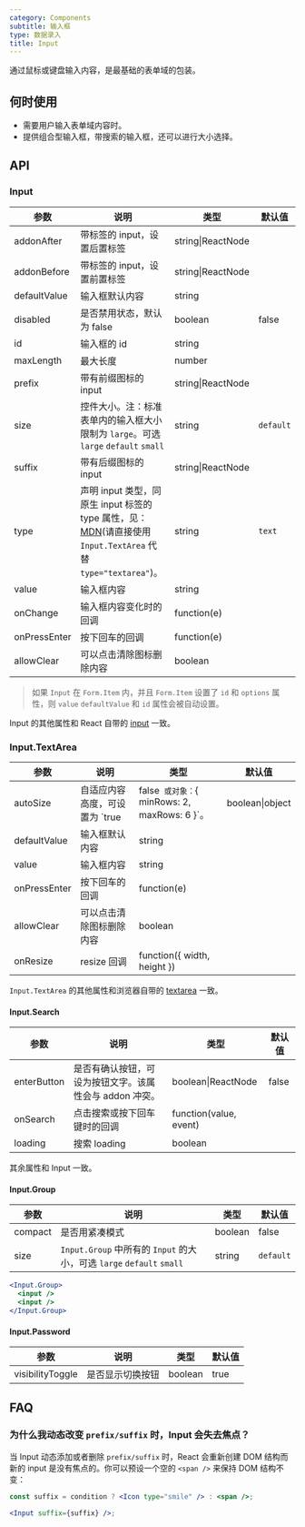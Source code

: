 ```yaml
---
category: Components
subtitle: 输入框
type: 数据录入
title: Input
---
```


通过鼠标或键盘输入内容，是最基础的表单域的包装。

## 何时使用

- 需要用户输入表单域内容时。
- 提供组合型输入框，带搜索的输入框，还可以进行大小选择。

## API

### Input

| 参数 | 说明 | 类型 | 默认值 |
| --- | --- | --- | --- |
| addonAfter | 带标签的 input，设置后置标签 | string\|ReactNode |  |
| addonBefore | 带标签的 input，设置前置标签 | string\|ReactNode |  |
| defaultValue | 输入框默认内容 | string |  |
| disabled | 是否禁用状态，默认为 false | boolean | false |
| id | 输入框的 id | string |  |
| maxLength | 最大长度 | number |  |
| prefix | 带有前缀图标的 input | string\|ReactNode |  |
| size | 控件大小。注：标准表单内的输入框大小限制为 `large`。可选 `large` `default` `small` | string | `default` |
| suffix | 带有后缀图标的 input | string\|ReactNode |  |
| type | 声明 input 类型，同原生 input 标签的 type 属性，见：[MDN](https://developer.mozilla.org/zh-CN/docs/Web/HTML/Element/input#属性)(请直接使用 `Input.TextArea` 代替 `type="textarea"`)。 | string | `text` |
| value | 输入框内容 | string |  |
| onChange | 输入框内容变化时的回调 | function(e) |  |
| onPressEnter | 按下回车的回调 | function(e) |  |
| allowClear | 可以点击清除图标删除内容 | boolean |  |

> 如果 `Input` 在 `Form.Item` 内，并且 `Form.Item` 设置了 `id` 和 `options` 属性，则 `value` `defaultValue` 和 `id` 属性会被自动设置。

Input 的其他属性和 React 自带的 [input](https://facebook.github.io/react/docs/events.html#supported-events) 一致。

### Input.TextArea

| 参数 | 说明 | 类型 | 默认值 |
| --- | --- | --- | --- |
| autoSize | 自适应内容高度，可设置为 `true|false` 或对象：`{ minRows: 2, maxRows: 6 }`。 | boolean\|object | false |
| defaultValue | 输入框默认内容 | string |  |
| value | 输入框内容 | string |  |
| onPressEnter | 按下回车的回调 | function(e) |  |
| allowClear | 可以点击清除图标删除内容 | boolean |  |
| onResize | resize 回调 | function({ width, height }) |  |

`Input.TextArea` 的其他属性和浏览器自带的 [textarea](https://developer.mozilla.org/en-US/docs/Web/HTML/Element/textarea) 一致。

#### Input.Search

| 参数 | 说明 | 类型 | 默认值 |
| --- | --- | --- | --- |
| enterButton | 是否有确认按钮，可设为按钮文字。该属性会与 addon 冲突。 | boolean\|ReactNode | false |
| onSearch | 点击搜索或按下回车键时的回调 | function(value, event) |  |
| loading | 搜索 loading | boolean |  |

其余属性和 Input 一致。

#### Input.Group

| 参数 | 说明 | 类型 | 默认值 |
| --- | --- | --- | --- |
| compact | 是否用紧凑模式 | boolean | false |
| size | `Input.Group` 中所有的 `Input` 的大小，可选 `large` `default` `small` | string | `default` |

```jsx
<Input.Group>
  <input />
  <input />
</Input.Group>
```

#### Input.Password

| 参数             | 说明             | 类型    | 默认值 |
| ---------------- | ---------------- | ------- | ------ |
| visibilityToggle | 是否显示切换按钮 | boolean | true   |

## FAQ

### 为什么我动态改变 `prefix/suffix` 时，Input 会失去焦点？

当 Input 动态添加或者删除 `prefix/suffix` 时，React 会重新创建 DOM 结构而新的 input 是没有焦点的。你可以预设一个空的 `<span />` 来保持 DOM 结构不变：

```jsx
const suffix = condition ? <Icon type="smile" /> : <span />;

<Input suffix={suffix} />;
```

